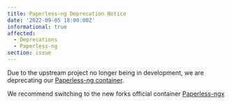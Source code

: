 ```yaml
---
title: Paperless-ng Deprecation Notice
date: '2022-09-05 18:00:00Z'
informational: true
affected:
  - Deprecations
  - Paperless-ng
section: issue
---
```


Due to the upstream project no longer being in development, we are deprecating our [Paperless-ng container](https://github.com/linuxserver/docker-paperless-ng/).

We recommend switching to the new forks official container [Paperless-ngx](https://github.com/paperless-ngx/paperless-ngx)
